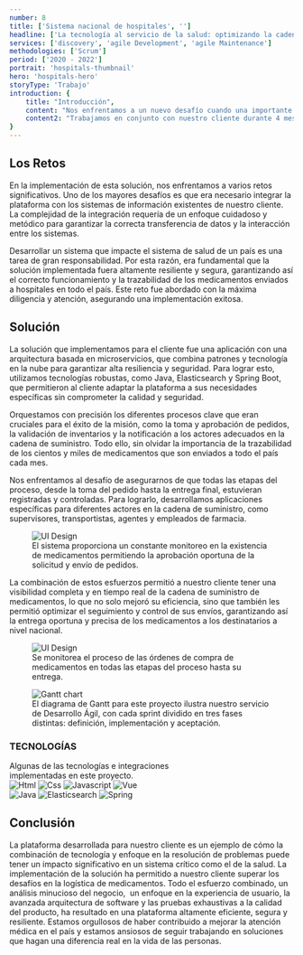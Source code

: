 ```yaml
---
number: 8
title: ['Sistema nacional de hospitales', '']
headline: ['La tecnología al servicio de la salud: optimizando la cadena de', 'suministro de medicamentos a nivel nacional.']
services: ['discovery', 'agile Development', 'agile Maintenance']
methodologies: ['Scrum']
period: ['2020 - 2022']
portrait: 'hospitals-thumbnail'
hero: 'hospitals-hero'
storyType: 'Trabajo'
introduction: {
    title: "Introducción",
    content: "Nos enfrentamos a un nuevo desafío cuando una importante empresa de logística especializada, reconocida como la tercera más grande en su ramo en México nos contrató para realizar un proyecto, para apoyarlos en el análisis y implementación de un sistema destinado a recolectar los pedidos de más de 900 hospitales que conforman la segunda red gubernamental de salud más grande del país.",
    content2: "Trabajamos en conjunto con nuestro cliente durante 4 meses, realizando un exhaustivo análisis y desarrollo de una solución que pudiera ser implementada de forma inmediata y mantenida de manera ágil, permitiendo la satisfacción de las necesidades tanto de la operación como del cliente."
}
---
```


<div>
    <h2>Los Retos</h2>
    <p>En la implementación de esta solución, nos enfrentamos a varios retos significativos. Uno de los mayores desafíos es que era necesario integrar la plataforma con los sistemas de información existentes de nuestro cliente. La complejidad de la integración requería de un enfoque cuidadoso y metódico para garantizar la correcta transferencia de datos y la interacción entre los sistemas.</p>
    <p>Desarrollar un sistema que impacte el sistema de salud de un país es una tarea de gran responsabilidad. Por esta razón, era fundamental que la solución implementada fuera altamente resiliente y segura, garantizando así el correcto funcionamiento y la trazabilidad de los medicamentos enviados a hospitales en todo el país. Este reto fue abordado con la máxima diligencia y atención, asegurando una implementación exitosa.</p>
</div>
<div>
    <h2>Solución</h2>
    <p>La solución que implementamos para el cliente fue una aplicación con una arquitectura basada en microservicios, que combina patrones y tecnología en la nube para garantizar alta resiliencia y seguridad. Para lograr esto, utilizamos tecnologías robustas, como Java, Elasticsearch y Spring Boot, que permitieron al cliente adaptar la plataforma a sus necesidades específicas sin comprometer la calidad y seguridad.</p>
    <p>Orquestamos con precisión los diferentes procesos clave que eran cruciales para el éxito de la misión, como la toma y aprobación de pedidos, la validación de inventarios y la notificación a los actores adecuados en la cadena de suministro. Todo ello, sin olvidar la importancia de la trazabilidad de los cientos y miles de medicamentos que son enviados a todo el país cada mes.</p>
    <p>Nos enfrentamos al desafío de asegurarnos de que todas las etapas del proceso, desde la toma del pedido hasta la entrega final, estuvieran registradas y controladas. Para lograrlo, desarrollamos aplicaciones específicas para diferentes actores en la cadena de suministro, como supervisores, transportistas, agentes y empleados de farmacia. </p>
</div>
<div>
    <figure>
        <img loading="lazy" src="/work/hospitals-figure1.jpg" alt="UI Design"/>
        <figcaption class="story_story__mainContent__caption__IQRnS">El sistema proporciona un constante monitoreo en la existencia de medicamentos permitiendo la aprobación oportuna de la solicitud y envío de pedidos.</figcaption>
    </figure>    
</div>
<div>
    <p>La combinación de estos esfuerzos permitió a nuestro cliente tener una visibilidad completa y en tiempo real de la cadena de suministro de medicamentos, lo que no solo mejoró su eficiencia, sino que también les permitió optimizar el seguimiento y control de sus envíos, garantizando así la entrega oportuna y precisa de los medicamentos a los destinatarios a nivel nacional.</p>
</div>
<div>
    <figure>
        <img loading="lazy" src="/work/hospitals-figure2.jpg" alt="UI Design"/>
        <figcaption class="story_story__mainContent__caption__IQRnS">Se monitorea el proceso de las órdenes de compra de medicamentos en todas las etapas del proceso hasta su entrega.</figcaption>
    </figure>    
</div>
<div class="story_story__mainContent__gantt__TErEp">
    <figure>
        <img loading="lazy" src="/work/project-chart-es--double.svg" alt="Gantt chart"/>
        <figcaption class="story_story__mainContent__caption__IQRnS">El diagrama de Gantt para este proyecto ilustra nuestro servicio de Desarrollo Ágil, con cada sprint dividido en tres fases distintas: definición, implementación y aceptación.</figcaption>
    </figure>
</div>
<div class="story_story__mainContent__technologies__v5XXm">
    <div>
        <h3>TECNOLOGÍAS</h3>
        <span>Algunas de las tecnologías e integraciones<br/>implementadas en este proyecto.</span>
    </div>   
    <div class="story_story__mainContent__technologies__images__6NSg5">
        <div>
            <img loading="lazy" alt="Html" src="/technologies/html.svg"/>
            <img loading="lazy" alt="Css" src="/technologies/css.svg"/>
            <img loading="lazy" alt="Javascript" src="/technologies/javascript.svg"/>
            <img loading="lazy" alt="Vue" src="/technologies/vue.svg"/>
        </div>
        <div>
            <img loading="lazy" alt="Java" src="/technologies/java.svg"/>
            <img loading="lazy" alt="Elasticsearch" src="/technologies/elasticsearch.svg"/>
            <img loading="lazy" alt="Spring" src="/technologies/spring.svg"/>
        </div>
    </div>     
</div>
<div>
<h2>Conclusión</h2>
<p>La plataforma desarrollada para nuestro cliente es un ejemplo de cómo la combinación de tecnología y enfoque en la resolución de problemas puede tener un impacto significativo en un sistema crítico como el de la salud. La implementación de la solución ha permitido a nuestro cliente superar los desafíos en la logística de medicamentos. Todo el esfuerzo combinado, un análisis minucioso del negocio,  un enfoque en la experiencia de usuario, la avanzada arquitectura de software y las pruebas exhaustivas a la calidad del producto, ha resultado en una plataforma altamente eficiente, segura y resiliente. Estamos orgullosos de haber contribuido a mejorar la atención médica en el país y estamos ansiosos de seguir trabajando en soluciones que hagan una diferencia real en la vida de las personas.</p>
</div>